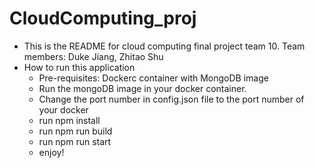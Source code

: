 # CloudComputing_proj
* This is the README for cloud computing final project team 10. Team members: Duke Jiang, Zhitao Shu
* How to run this application
  * Pre-requisites: Dockerc container with MongoDB image
  * Run the mongoDB image in your docker container.
  * Change the port number in config.json file to the port number of your docker
  * run npm install
  * run npm run build
  * run npm run start
  * enjoy!
